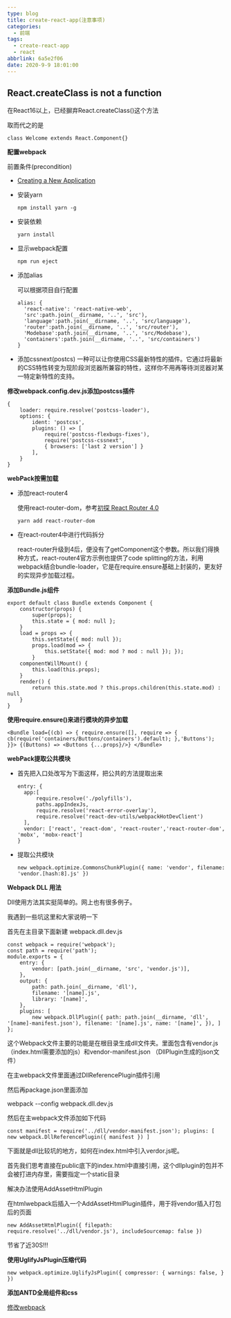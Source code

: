 ```yaml
---
type: blog
title: create-react-app(注意事项)
categories:
  - 前端
tags:
  - create-react-app
  - react
abbrlink: 6a5e2f06
date: 2020-9-9 18:01:00
---
```


## React.createClass is not a function

在React16以上，已经摒弃React.createClass()这个方法

取而代之的是
```
class Welcome extends React.Component{}
```


**配置webpack**

前置条件(precondition)

- [Creating a New Application](https://link.jianshu.com/?t=https://reactjs.org/docs/installation.html)

- 安装yarn

  ```
  npm install yarn -g
  ```

- 安装依赖

  ```
  yarn install
  ```

- 显示webpack配置

  ```
  npm run eject
  ```

- 添加alias

  可以根据项目自行配置

  ```
  alias: {
  	'react-native': 'react-native-web', 
  	'src':path.join(__dirname, '..', 'src'), 
  	'language':path.join(__dirname, '..', 'src/language'), 
  	'router':path.join(__dirname, '..', 'src/router'), 
  	'Modebase':path.join(__dirname, '..', 'src/Modebase'), 
  	'containers':path.join(__dirname, '..', 'src/containers') 
  }
  ```

- 添加cssnext(postcs)
  一种可以让你使用CSS最新特性的插件。它通过将最新的CSS特性转变为现阶段浏览器所兼容的特性，这样你不用再等待浏览器对某一特定新特性的支持。

<!-- more -->

**修改webpack.config.dev.js添加postcss插件**

```
{ 
	loader: require.resolve('postcss-loader'), 
	options: { 
		ident: 'postcss', 
		plugins: () => [ 
			require('postcss-flexbugs-fixes'), 
			require('postcss-cssnext', 
			{ browsers: ['last 2 version'] }
		], 
	} 
}
```



**webPack按需加载**

- 添加react-router4

  使用react-router-dom，参考[初探 React Router 4.0](https://link.jianshu.com/?t=http://blog.csdn.net/sinat_17775997/article/details/69218382)

  ```
  yarn add react-router-dom
  ```

- 在react-router4中进行代码拆分

  react-router升级到4后，便没有了getComponent这个参数。所以我们得换种方式，react-router4官方示例也提供了code splitting的方法，利用webpack结合bundle-loader，它是在require.ensure基础上封装的，更友好的实现异步加载过程。



**添加Bundle.js组件**

```
export default class Bundle extends Component { 
	constructor(props) { 
		super(props); 
		this.state = { mod: null }; 
	} 
	load = props => {
    	this.setState({ mod: null }); 
    	props.load(mod => { 
    		this.setState({ mod: mod ? mod : null }); }); 
    	} 
    componentWillMount() { 
    	this.load(this.props); 
    } 
    render() { 
    	return this.state.mod ? this.props.children(this.state.mod) : null 
    } 
}
```



**使用require.ensure()来进行模块的异步加载**

```
<Bundle load={(cb) => { require.ensure([], require => { cb(require('containers/Buttons/containers').default); },'Buttons'); }}> {(Buttons) => <Buttons {...props}/>} </Bundle>
```



**webPack提取公共模块**

- 首先把入口处改写为下面这样，把公共的方法提取出来

  ```
  entry: { 
  	app:[ 
  		require.resolve('./polyfills'), 
  		paths.appIndexJs,
  		require.resolve('react-error-overlay'), 
  		require.resolve('react-dev-utils/webpackHotDevClient') 
  	], 
  	vendor: ['react', 'react-dom', 'react-router','react-router-dom', 'mobx', 'mobx-react'] 
  }
  ```

- 提取公共模块

  ```
  new webpack.optimize.CommonsChunkPlugin({ name: 'vendor', filename: 'vendor.[hash:8].js' })
  ```

  

**Webpack DLL 用法**

Dll使用方法其实挺简单的。网上也有很多例子。

我遇到一些坑这里和大家说明一下

首先在主目录下面新建 webpack.dll.dev.js

```
const webpack = require('webpack'); 
const path = require('path'); 
module.exports = { 
	entry: { 
		vendor: [path.join(__dirname, 'src', 'vendor.js')], 
	}, 
	output: { 
		path: path.join(__dirname, 'dll'), 
		filename: '[name].js', 
		library: '[name]', 
	}, 
    plugins: [ 
    	new webpack.DllPlugin({ path: path.join(__dirname, 'dll', '[name]-manifest.json'), filename: '[name].js', name: '[name]', }), ] 
};
```



这个Webpack文件主要的功能是在根目录生成dll文件夹。里面包含有vendor.js（index.html需要添加的js）和vendor-manifest.json （DllPlugin生成的json文件）

在主webpack文件里面通过DllReferencePlugin插件引用

然后再package.json里面添加

webpack --config webpack.dll.dev.js

然后在主webpack文件添加如下代码

```
const manifest = require('../dll/vendor-manifest.json'); plugins: [ new webpack.DllReferencePlugin({ manifest }) ]
```



下面就是dll比较坑的地方，如何在index.html中引入verdor.js呢。

首先我们思考直接在public底下的index.html中直接引用，这个dllplugin的包并不会被打进内存里，需要指定一个static目录

解决办法使用AddAssetHtmlPlugin

在htmlwebpack后插入一个AddAssetHtmlPlugin插件，用于将vendor插入打包后的页面 

```
new AddAssetHtmlPlugin({ filepath: require.resolve('../dll/vendor.js'), includeSourcemap: false })
```

节省了近30S!!!



**使用UglifyJsPlugin压缩代码**

```
new webpack.optimize.UglifyJsPlugin({ compressor: { warnings: false, } })
```



**添加ANTD全局组件和css**

[修改webpack](https://www.jianshu.com/p/a46e30d7ef39)